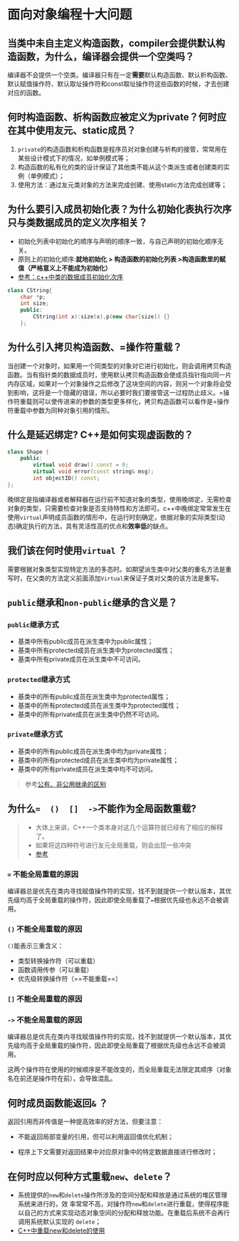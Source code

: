 # 面向对象编程十大问题

## 当类中未自主定义构造函数，compiler会提供默认构造函数，为什么，编译器会提供一个空类吗？

编译器不会提供一个空类。编译器只有在一定**需要**默认构造函数、默认析构函数、默认赋值操作符、默认取址操作符和const取址操作符这些函数的时候，才去创建对应的函数。

## 何时构造函数、析构函数应被定义为private？何时应在其中使用友元、static成员？

1. `private`的构造函数和析构函数是程序员对对象创建与析构的接管，常常用在某些设计模式下的情况，如单例模式等；
2. 构造函数的私有化的类的设计保证了其他类不能从这个类派生或者创建类的实例（单例模式）；
3. 使用方法：通过友元类对象的方法来完成创建、使用static方法完成创建等；

## 为什么要引入成员初始化表？为什么初始化表执行次序只与类数据成员的定义次序相关？

+ 初始化列表中初始化的顺序与声明的顺序一致，与自己声明的初始化顺序无关。
+ 原则上的初始化顺序:**就地初始化 > 构造函数的初始化列表 >构造函数里的赋值（严格意义上不能成为初始化）**
+ <a href = "https://blog.csdn.net/qq_38243831/article/details/97814248">参考：c++中类的数据成员初始化次序</a>

```c++
class CString{
    char *p;
    int size;
    public:
        CString(int x):size(x),p(new char[size]) {}    
    };
```

## 为什么引入拷贝构造函数、=操作符重载？

当创建一个对象时，如果用一个同类型的对象对它进行初始化，则会调用拷贝构造函数。当有指针类的数据成员时，使用默认拷贝构造函数会使成员指针指向同一片内存区域，如果对一个对象操作之后修改了这块空间的内容，则另一个对象将会受到影响，这将是一个隐藏的错误，所以必要时我们要接管这一过程防止歧义。=操作符重载则可以使传进来的参数的类型更多样化，拷贝构造函数可以看作是=操作符重载中参数为同种对象引用的情形。

## 什么是延迟绑定? C++是如何实现虚函数的？

```c++
class Shape {
    public:
        virtual void draw() const = 0;
        virtual void error(const string& msg);
        int objectID() const;
};
```

晚绑定是指编译器或者解释器在运行前不知道对象的类型，使用晚绑定，无需检查对象的类型，只需要检查对象是否支持特性和方法即可。c++中晚绑定常常发生在使用`virtual`声明成员函数的情形中，在运行时刻确定，依据对象的实际类型(动态)确定执行的方法，具有灵活性高的优点和**效率低**的缺点。

## 我们该在何时使用`virtual` ？

需要根据对象类型实现特定方法的多态时。如期望派生类中对父类的重名方法是重写时，在父类的方法定义前面添加`Virtual`来保证子类对父类的该方法是重写。

## `public`继承和`non-public`继承的含义是？

### `public`继承方式

+ 基类中所有public成员在派生类中为public属性；
+ 基类中所有protected成员在派生类中为protected属性；
+ 基类中所有private成员在派生类中不可访问。

### `protected`继承方式

+ 基类中的所有public成员在派生类中为protected属性；
+ 基类中的所有protected成员在派生类中为protected属性；
+ 基类中的所有private成员在派生类中仍然不可访问。

### `private`继承方式

+ 基类中的所有public成员在派生类中均为private属性；
+ 基类中的所有protected成员在派生类中均为private属性；
+ 基类中的所有private成员在派生类中均不可访问。

> 参考<a href = "https://blog.csdn.net/baowxz/article/details/51282395">公有、非公用继承的区别</a>

## 为什么` =  ()  []  -> `不能作为全局函数重载?

> + 大体上来讲，C++一个类本身对这几个运算符就已经有了相应的解释了。
> + 如果将这四种符号进行友元全局重载，则会出现一些冲突
> + <a href = "https://blog.csdn.net/weixin_30781107/article/details/98147938">参考</a>

### `=` 不能全局重载的原因

编译器总是优先在类内寻找赋值操作符的实现，找不到就提供一个默认版本，其优先级均高于全局重载的操作符，因此即使全局重载了`=`根据优先级也永远不会被调用。

### `()` 不能全局重载的原因

`()`能表示三重含义：

- 类型转换操作符（可以重载）
- 函数调用传参（可以重载）
- 优先级转换操作符（==不能重载==）

### `[]` 不能全局重载的原因

### `->` 不能全局重载的原因

编译器总是优先在类内寻找赋值操作符的实现，找不到就提供一个默认版本，其优先级均高于全局重载的操作符，因此即使全局重载了根据优先级也永远不会被调用。

这两个操作符在使用的时候顺序是不能改变的，而全局重载无法限定其顺序（对象名在前还是操作符在前），会导致混乱。

## 何时成员函数能返回`&` ？

返回引用而非传值是一种提高效率的好方法，但要注意：

- 不能返回局部变量的引用，但可以利用返回值优化机制；

- 程序上下文需要对返回结果中对应原对象中的特定数据直接进行修改时；

## 在何时应以何种方式重载`new`、`delete`？

+ 系统提供的`new`和`delete`操作所涉及的空间分配和释放是通过系统的堆区管理系统来进行的，效
  率常常不高，对操作符`new`和`delete`进行重载，使得程序能以自己的方式来实现动态对象空间的分配和释放功能。在重载后系统不会再行调用系统默认实现的 `delete`；
+ <a href = "https://blog.csdn.net/fengbingchun/article/details/78991749">C++中重载new和delete的使用</a>